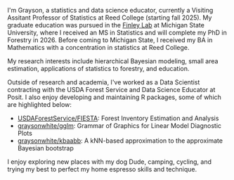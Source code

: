 I'm Grayson, a statistics and data science educator, currently a Visiting Assitant Professor of Statistics at Reed College (starting fall 2025). My graduate education was pursued in the [Finley Lab](https://www.finley-lab.com) at Michigan State University, where I received an MS in Statistics and will complete my PhD in Forestry in 2026. Before coming to Michigan State, I received my BA in Mathematics with a concentration in statistics at Reed College. 

My research interests include hierarchical Bayesian modeling, small area estimation, applications of statistics to forestry, and education. 

Outside of research and academia, I've worked as a Data Scientist contracting with the USDA Forest Service and Data Science Educator at Posit. I also enjoy developing and maintaining R packages, some of which are highlighted below:

- [USDAForestService/FIESTA](https://github.com/USDAForestService/FIESTA): Forest Inventory Estimation and Analysis 
- [graysonwhite/gglm](https://github.com/graysonwhite/gglm): Grammar of Graphics for Linear Model Diagnostic Plots
- [graysonwhite/kbaabb](https://github.com/graysonwhite/kbaabb): A kNN-based approximation to the approximate Bayesian bootstrap

I enjoy exploring new places with my dog Dude, camping, cycling, and trying my best to perfect my home espresso skills and technique. 
